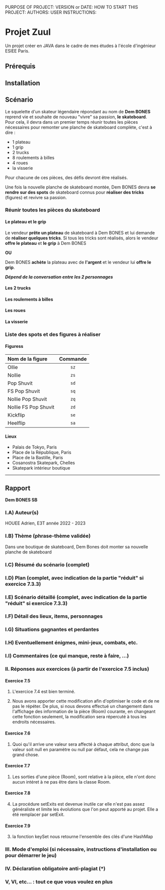 PURPOSE OF PROJECT:
VERSION or DATE:
HOW TO START THIS PROJECT:
AUTHORS:
USER INSTRUCTIONS:

# Projet Zuul

Un projet créer en JAVA dans le cadre de mes études à l'école d'ingénieur ESIEE Paris.

## Prérequis

## Installation

## Scénario

Le squelette d'un skateur légendaire répondant au nom de **Dem BONES** reprend vie et souhaite de nouveau "vivre" sa passion, **le skateboard**.\
Pour cela, il devra dans un premier temps réunir toutes les pièces nécessaires pour remonter une planche de skateboard complète, c'est à dire :
- 1 plateau
- 1 grip
- 2 trucks
- 8 roulements à billes
- 4 roues
- la visserie

Pour chacune de ces pièces, des défis devront être réalisés.

Une fois la nouvelle planche de skateboard montée, Dem BONES devra **se rendre sur des spots** de skateboard connus pour **réaliser des tricks** (figures) et revivre sa passion.

### Réunir toutes les pièces du skateboard

#### **Le plateau et le grip**

Le vendeur **prête un plateau** de skateboard à Dem BONES et lui demande de **réaliser quelques tricks**. Si tous les tricks sont réalisés, alors le vendeur **offre le plateau** et **le grip** à Dem BONES

**OU**

Dem BONES **achète** la plateau avec de **l'argent** et le vendeur lui **offre le grip**.

***Dépend de la conversation entre les 2 personnages***

#### **Les 2 trucks**

#### **Les roulements à billes**

#### **Les roues**

#### **La visserie**

### Liste des spots et des figures à réaliser

#### Figuress

|Nom de la figure       |Commande   |
|:----------------------|:---------:|
|Ollie                  |```sz```   |
|Nollie                 |```zs```   |
|Pop Shuvit             |```sd```   |
|FS Pop Shuvit          |```sq```   |
|Nollie Pop Shuvit      |```zq```   |
|Nollie FS Pop Shuvit   |```zd```   |
|Kickflip               |```se```   |
|Heelflip               |```sa```   |

#### Lieux

- Palais de Tokyo, Paris
- Place de la République, Paris
- Place de la Bastille, Paris
- Cosanostra Skatepark, Chelles
- Skatepark intérieur boutique

---
## Rapport

**Dem BONES SB**

### I.A) Auteur(s)

HOUEE Adrien, E3T année 2022 - 2023

### I.B) Thème (phrase-thème validée)

Dans une boutique de skateboard, Dem Bones doit monter sa nouvelle planche de skateboard

### I.C) Résumé du scénario (complet)

### I.D) Plan (complet, avec indication de la partie "réduit" si exercice 7.3.3)

### I.E) Scénario détaillé (complet, avec indication de la partie "réduit" si exercice 7.3.3)

### I.F) Détail des lieux, items, personnages

### I.G) Situations gagnantes et perdantes

### I.H) Eventuellement énigmes, mini-jeux, combats, etc.

### I.I) Commentaires (ce qui manque, reste à faire, ...)

### II. Réponses aux exercices (à partir de l'exercice 7.5 inclus)

#### Exercice 7.5

1. L'exercice 7.4 est bien terminé. 

4. Nous avons apporter cette modification afin d'optimiser le code et de ne pas le répéter. 
    De plus, si nous devons effectué un changement dans l'affichage des information de la pièce (Room) courante, en changeant cette fonction seulement, la modification sera répercuté à tous les endroits nécessaires.

#### Exercice 7.6

1. Quoi qu'il arrive une valeur sera affecté à chaque attribut, donc que la valeur soit null en paramètre ou null par défaut, cela ne change pas grand chose.

#### Exercice 7.7

1. Les sorties d'une pièce (Room), sont relative à la pièce, elle n'ont donc aucun intéret à ne pas être dans la classe Room.

#### Exercice 7.8

4. La procédure setExits est devenue inutile car elle n'est pas assez généraliste et limite les évolutions que l'on peut apporté au projet. Elle a été remplacer par setExit.

#### Exercice 7.9

3. la fonction keySet nous retourne l'ensemble des clés d'une HashMap

### III. Mode d'emploi (si nécessaire, instructions d'installation ou pour démarrer le jeu)

### IV. Déclaration obligatoire anti-plagiat (*)

### V, VI, etc... : tout ce que vous voulez en plus